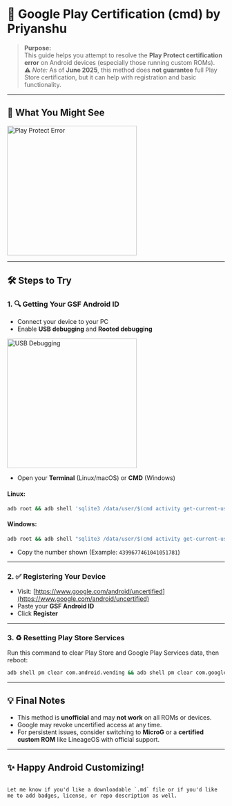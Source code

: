 
# 📱 Google Play Certification (cmd) by Priyanshu

> **Purpose:**  
> This guide helps you attempt to resolve the **Play Protect certification error** on Android devices (especially those running custom ROMs).  
> ⚠️ *Note:* As of **June 2025**, this method does **not guarantee** full Play Store certification, but it can help with registration and basic functionality.

---

## 📸 What You Might See

<img src="https://github.com/user-attachments/assets/eeb81350-482d-4eb7-8b51-c6106b22a1c7" alt="Play Protect Error" width="300">

---

## 🛠️ Steps to Try

### 1. 🔍 Getting Your GSF Android ID

- Connect your device to your PC  
- Enable **USB debugging** and **Rooted debugging**

<img src="https://github.com/user-attachments/assets/aa7d1441-0e95-4dde-9556-057f49369dff" alt="USB Debugging" width="300">

- Open your **Terminal** (Linux/macOS) or **CMD** (Windows)

#### Linux:
```bash
adb root && adb shell 'sqlite3 /data/user/$(cmd activity get-current-user)/*/*/gservices.db "select * from main where name = \"android_id\";"'
````

#### Windows:

```cmd
adb root && adb shell "sqlite3 /data/user/$(cmd activity get-current-user)/*/*/gservices.db \"select * from main where name = 'android_id';\""
```

* Copy the number shown (Example: `4399677461041051781`)

---

### 2. ✅ Registering Your Device

* Visit: [https://www.google.com/android/uncertified](https://www.google.com/android/uncertified)
* Paste your **GSF Android ID**
* Click **Register**

---

### 3. ♻️ Resetting Play Store Services

Run this command to clear Play Store and Google Play Services data, then reboot:

```bash
adb shell pm clear com.android.vending && adb shell pm clear com.google.android.gms && adb reboot
```

---

## 💡 Final Notes

* This method is **unofficial** and may **not work** on all ROMs or devices.
* Google may revoke uncertified access at any time.
* For persistent issues, consider switching to **MicroG** or a **certified custom ROM** like LineageOS with official support.

---

## ✨ Happy Android Customizing!

```

Let me know if you'd like a downloadable `.md` file or if you'd like me to add badges, license, or repo description as well.
```
